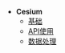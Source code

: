 * **Cesium**
  * [基础](/前端/cesium/README.md)
  * [API使用](/前端/cesium/API使用.md)
  * [数据处理](/前端/cesium/数据处理.md)